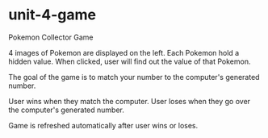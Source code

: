 # unit-4-game

Pokemon Collector Game

4 images of Pokemon are displayed on the left. Each Pokemon hold a hidden value. When clicked, user will find out the value of that Pokemon.

The goal of the game is to match your number to the computer's generated number.

User wins when they match the computer. User loses when they go over the computer's generated number.

Game is refreshed automatically after user wins or loses.